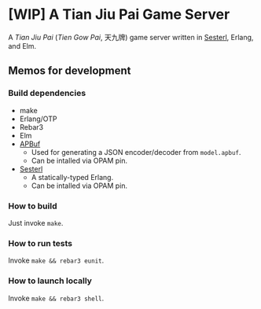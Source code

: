 
# [WIP] A Tian Jiu Pai Game Server

A *Tian Jiu Pai* (*Tien Gow Pai*, 天九牌) game server written in [Sesterl](https://github.com/gfngfn/Sesterl), Erlang, and Elm.


## Memos for development

### Build dependencies

* make
* Erlang/OTP
* Rebar3
* Elm
* [APBuf](https://github.com/gfngfn/apbuf)
  - Used for generating a JSON encoder/decoder from `model.apbuf`.
  - Can be intalled via OPAM pin.
* [Sesterl](https://github.com/gfngfn/Sesterl)
  - A statically-typed Erlang.
  - Can be intalled via OPAM pin.


### How to build

Just invoke `make`.


### How to run tests

Invoke `make && rebar3 eunit`.


### How to launch locally

Invoke `make && rebar3 shell`.
